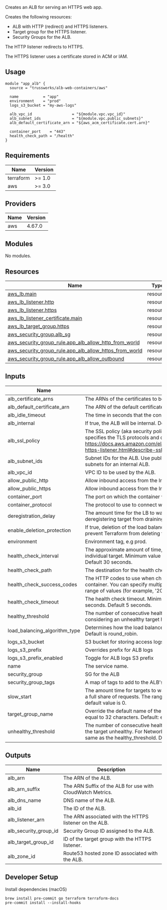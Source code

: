 Creates an ALB for serving an HTTPS web app.

Creates the following resources:

- ALB with HTTP (redirect) and HTTPS listeners.
- Target group for the HTTPS listener.
- Security Groups for the ALB.

The HTTP listener redirects to HTTPS.

The HTTPS listener uses a certificate stored in ACM or IAM.

## Usage

```hcl
module "app_alb" {
  source = "trussworks/alb-web-containers/aws"

  name           = "app"
  environment    = "prod"
  logs_s3_bucket = "my-aws-logs"

  alb_vpc_id                  = "${module.vpc.vpc_id}"
  alb_subnet_ids              = "${module.vpc.public_subnets}"
  alb_default_certificate_arn = "${aws_acm_certificate.cert.arn}"

  container_port    = "443"
  health_check_path = "/health"
}
```

<!-- BEGIN_TF_DOCS -->

## Requirements

| Name      | Version |
| --------- | ------- |
| terraform | >= 1.0  |
| aws       | >= 3.0  |

## Providers

| Name | Version |
| ---- | ------- |
| aws  | 4.67.0  |

## Modules

No modules.

## Resources

| Name                                                                                                                                                      | Type     |
| --------------------------------------------------------------------------------------------------------------------------------------------------------- | -------- |
| [aws_lb.main](https://registry.terraform.io/providers/hashicorp/aws/latest/docs/resources/lb)                                                             | resource |
| [aws_lb_listener.http](https://registry.terraform.io/providers/hashicorp/aws/latest/docs/resources/lb_listener)                                           | resource |
| [aws_lb_listener.https](https://registry.terraform.io/providers/hashicorp/aws/latest/docs/resources/lb_listener)                                          | resource |
| [aws_lb_listener_certificate.main](https://registry.terraform.io/providers/hashicorp/aws/latest/docs/resources/lb_listener_certificate)                   | resource |
| [aws_lb_target_group.https](https://registry.terraform.io/providers/hashicorp/aws/latest/docs/resources/lb_target_group)                                  | resource |
| [aws_security_group.alb_sg](https://registry.terraform.io/providers/hashicorp/aws/latest/docs/resources/security_group)                                   | resource |
| [aws_security_group_rule.app_alb_allow_http_from_world](https://registry.terraform.io/providers/hashicorp/aws/latest/docs/resources/security_group_rule)  | resource |
| [aws_security_group_rule.app_alb_allow_https_from_world](https://registry.terraform.io/providers/hashicorp/aws/latest/docs/resources/security_group_rule) | resource |
| [aws_security_group_rule.app_alb_allow_outbound](https://registry.terraform.io/providers/hashicorp/aws/latest/docs/resources/security_group_rule)         | resource |

## Inputs

| Name                          | Description                                                                                                                                                                                                                                              | Type           | Default                       | Required |
| ----------------------------- | -------------------------------------------------------------------------------------------------------------------------------------------------------------------------------------------------------------------------------------------------------- | -------------- | ----------------------------- | :------: |
| alb_certificate_arns          | The ARNs of the certificates to be attached to the ALB.                                                                                                                                                                                                  | `list(string)` | `[]`                          |    no    |
| alb_default_certificate_arn   | The ARN of the default certificate to be attached to the ALB.                                                                                                                                                                                            | `string`       | n/a                           |   yes    |
| alb_idle_timeout              | The time in seconds that the connection is allowed to be idle.                                                                                                                                                                                           | `number`       | `60`                          |    no    |
| alb_internal                  | If true, the ALB will be internal. Default's to false, the ALB will be public.                                                                                                                                                                           | `string`       | `false`                       |    no    |
| alb_ssl_policy                | The SSL policy (aka security policy) for the Application Load Balancer that specifies the TLS protocols and ciphers allowed. See <https://docs.aws.amazon.com/elasticloadbalancing/latest/application/create-https-listener.html#describe-ssl-policies>. | `string`       | `"ELBSecurityPolicy-2016-08"` |    no    |
| alb_subnet_ids                | Subnet IDs for the ALB. Use public subnets for a public ALB and private subnets for an internal ALB.                                                                                                                                                     | `list(string)` | n/a                           |   yes    |
| alb_vpc_id                    | VPC ID to be used by the ALB.                                                                                                                                                                                                                            | `string`       | n/a                           |   yes    |
| allow_public_http             | Allow inbound access from the Internet to port 80                                                                                                                                                                                                        | `string`       | `true`                        |    no    |
| allow_public_https            | Allow inbound access from the Internet to port 443                                                                                                                                                                                                       | `string`       | `true`                        |    no    |
| container_port                | The port on which the container will receive traffic.                                                                                                                                                                                                    | `string`       | `443`                         |    no    |
| container_protocol            | The protocol to use to connect with the container.                                                                                                                                                                                                       | `string`       | `"HTTPS"`                     |    no    |
| deregistration_delay          | The amount time for the LB to wait before changing the state of a deregistering target from draining to unused. Default is 90s.                                                                                                                          | `string`       | `90`                          |    no    |
| enable_deletion_protection    | If true, deletion of the load balancer will be disabled via the AWS API. This will prevent Terraform from deleting the load balancer                                                                                                                     | `string`       | `false`                       |    no    |
| environment                   | Environment tag, e.g prod.                                                                                                                                                                                                                               | `string`       | n/a                           |   yes    |
| health_check_interval         | The approximate amount of time, in seconds, between health checks of an individual target. Minimum value 5 seconds, Maximum value 300 seconds. Default 30 seconds.                                                                                       | `string`       | `30`                          |    no    |
| health_check_path             | The destination for the health check requests to the container.                                                                                                                                                                                          | `string`       | `"/"`                         |    no    |
| health_check_success_codes    | The HTTP codes to use when checking for a successful response from the container. You can specify multiple values (for example, '200,202') or a range of values (for example, '200-299').                                                                | `string`       | `"200"`                       |    no    |
| health_check_timeout          | The health check timeout. Minimum value 2 seconds, Maximum value 60 seconds. Default 5 seconds.                                                                                                                                                          | `string`       | `5`                           |    no    |
| healthy_threshold             | The number of consecutive health checks successes required before considering an unhealthy target healthy. Defaults to 3.                                                                                                                                | `string`       | `3`                           |    no    |
| load_balancing_algorithm_type | Determines how the load balancer selects targets when routing requests. Default is round_robin.                                                                                                                                                          | `string`       | `"round_robin"`               |    no    |
| logs_s3_bucket                | S3 bucket for storing access logs. Set to empty string to disable logs.                                                                                                                                                                                  | `string`       | n/a                           |   yes    |
| logs_s3_prefix                | Overrides prefix for ALB logs                                                                                                                                                                                                                            | `string`       | `""`                          |    no    |
| logs_s3_prefix_enabled        | Toggle for ALB logs S3 prefix                                                                                                                                                                                                                            | `bool`         | `true`                        |    no    |
| name                          | The service name.                                                                                                                                                                                                                                        | `string`       | n/a                           |   yes    |
| security_group                | SG for the ALB                                                                                                                                                                                                                                           | `string`       | `""`                          |    no    |
| security_group_tags           | A map of tags to add to the ALB's security group.                                                                                                                                                                                                        | `map(string)`  | `{}`                          |    no    |
| slow_start                    | The amount time for targets to warm up before the load balancer sends them a full share of requests. The range is 30-900 seconds or 0 to disable. The default value is 0.                                                                                | `number`       | `0`                           |    no    |
| target_group_name             | Override the default name of the ALB's target group. Must be less than or equal to 32 characters. Default: ecs-[name]-[environment]-[protocol].                                                                                                          | `string`       | `""`                          |    no    |
| unhealthy_threshold           | The number of consecutive health check failures required before considering the target unhealthy. For Network Load Balancers, this value must be the same as the healthy_threshold. Defaults to 3.                                                       | `string`       | `3`                           |    no    |

## Outputs

| Name                  | Description                                                |
| --------------------- | ---------------------------------------------------------- |
| alb_arn               | The ARN of the ALB.                                        |
| alb_arn_suffix        | The ARN Suffix of the ALB for use with CloudWatch Metrics. |
| alb_dns_name          | DNS name of the ALB.                                       |
| alb_id                | The ID of the ALB.                                         |
| alb_listener_arn      | The ARN associated with the HTTPS listener on the ALB.     |
| alb_security_group_id | Security Group ID assigned to the ALB.                     |
| alb_target_group_id   | ID of the target group with the HTTPS listener.            |
| alb_zone_id           | Route53 hosted zone ID associated with the ALB.            |

<!-- END_TF_DOCS -->

## Developer Setup

Install dependencies (macOS)

```shell
brew install pre-commit go terraform terraform-docs
pre-commit install --install-hooks
```
